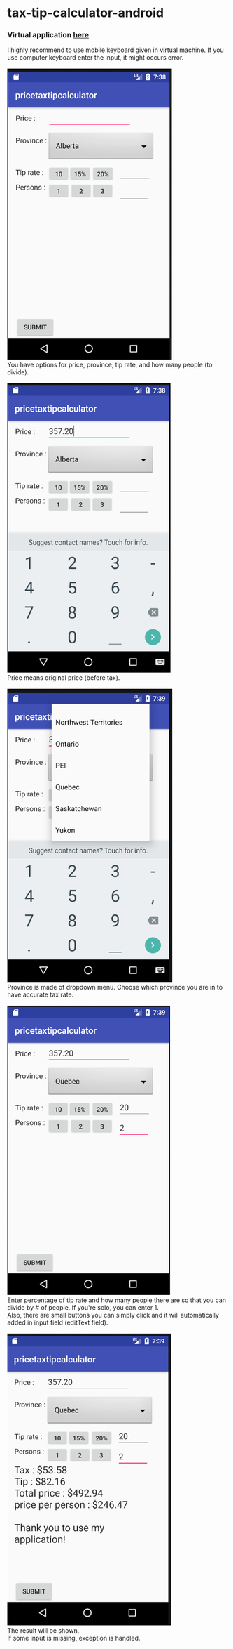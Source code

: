 # tax-tip-calculator-android
### Virtual application [here](https://appetize.io/app/jn1gk2ufax37php9u20nk7f4ag)<br>
I highly recommend to use mobile keyboard given in virtual machine. If you use computer keyboard enter the input, it might occurs error. <br>
<br>
![](https://github.com/seungwookim08/tax-tip-calculator-android/blob/master/img/screenshot1.PNG)<br>
You have options for price, province, tip rate, and how many people (to divide). <br><br>
![](https://github.com/seungwookim08/tax-tip-calculator-android/blob/master/img/screenshot2.PNG)<br>
Price means original price (before tax).<br><br>
![](https://github.com/seungwookim08/tax-tip-calculator-android/blob/master/img/screenshot3.PNG)<br>
Province is made of dropdown menu. Choose which province you are in to have accurate tax rate. <br><br>
![](https://github.com/seungwookim08/tax-tip-calculator-android/blob/master/img/screenshot4.PNG)<br>
Enter percentage of tip rate and how many people there are so that you can divide by # of people. If you're solo, you can enter 1.<br>
Also, there are small buttons you can simply click and it will automatically added in input field (editText field).<br><br>
![](https://github.com/seungwookim08/tax-tip-calculator-android/blob/master/img/screenshot5.PNG) <br>
The result will be shown. <br>
If some input is missing, exception is handled. <br>
